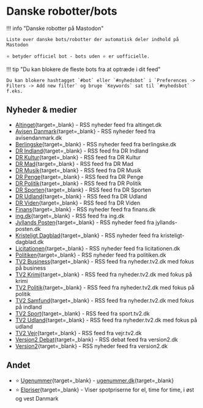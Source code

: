 # Danske robotter/bots

!!! info "Danske robotter på Mastodon"

    Liste over danske bots/robotter der automatisk deler indhold på Mastodon

    ⭐️ betyder officiel bot - bots uden ⭐️ er uofficielle.

!!! tip "Du kan blokere de fleste bots fra at optræde i dit feed"

    Du kan blokere hashtagget `#bot` eller `#nyhedsbot` i `Preferences -> Filters -> Add new filter` og bruge `Keywords` sat til `#nyhedsbot` f.eks.

## Nyheder & medier

- [Altinget](https://expressional.social/@altinget){target=_blank} - RSS nyheder feed fra altinget.dk
- [Avisen Danmark](https://expressional.social/@AvisenDanmark){target=_blank} - RSS nyheder feed fra avisendanmark.dk
- [Berlingske](https://expressional.social/@berlingske){target=_blank} - RSS nyheder feed fra berlingske.dk
- [DR Indland](https://expressional.social/@DRIndland){target=_blank} - RSS feed fra DR Indland
- [DR Kultur](https://expressional.social/@DRKultur){target=_blank} - RSS feed fra DR Kultur
- [DR Mad](https://expressional.social/@DRMad){target=_blank} - RSS feed fra DR Mad
- [DR Musik](https://expressional.social/@DRMusik){target=_blank} - RSS feed fra DR Musik
- [DR Penge](https://expressional.social/@DRPenge){target=_blank} - RSS feed fra DR Penge
- [DR Politik](https://expressional.social/@DRPolitik){target=_blank} - RSS feed fra DR Politik
- [DR Sporten](https://expressional.social/@DRSporten){target=_blank} - RSS feed fra DR Sporten
- [DR Udland](https://expressional.social/@DRUdland){target=_blank} - RSS feed fra DR Udland
- [DR Viden](https://expressional.social/@DRViden){target=_blank} - RSS feed fra DR Viden
- [Finans](https://expressional.social/@finans){target=_blank} - RSS nyheder feed fra finans.dk
- [ing.dk](https://expressional.social/@ing){target=_blank} - RSS feed fra ing.dk
- [Jyllands Posten](https://expressional.social/@JyllandsPosten){target=_blank} - RSS nyheder feed fra jyllands-posten.dk
- [Kristeligt Dagblad](https://expressional.social/@kristeligt){target=_blank} - RSS nyheder feed fra kristeligt-dagblad.dk
- [Licitationen](https://expressional.social/@licitationen){target=_blank} - RSS nyheder feed fra licitationen.dk
- [Politiken](https://expressional.social/@politiken){target=_blank} - RSS nyheder feed fra politiken.dk
- [TV2 Business](https://expressional.social/@tv2business){target=_blank} - RSS feed fra nyheder.tv2.dk med fokus på business
- [TV2 Krimi](https://expressional.social/@tv2krimi){target=_blank} - RSS feed fra nyheder.tv2.dk med fokus på krimi
- [TV2 Politik](https://expressional.social/@TV2nyhederne){target=_blank} - RSS feed fra nyheder.tv2.dk med fokus på politik
- [TV2 Samfund](https://expressional.social/@tv2samfund){target=_blank} - RSS feed fra nyheder.tv2.dk med fokus på indland
- [TV2 Sport](https://expressional.social/@tv2sport){target=_blank} - RSS feed fra sport.tv2.dk
- [TV2 Udland](https://expressional.social/@tv2udland){target=_blank} - RSS feed fra nyheder.tv2.dk med fokus på udland
- [TV2 Vejr](https://expressional.social/@tv2vejret){target=_blank} - RSS feed fra vejr.tv2.dk
- [Version2 Debat](https://expressional.social/@version2debat){target=_blank} - RSS debat feed fra version2.dk
- [Version2](https://expressional.social/@version2){target=_blank} - RSS nyheder feed fra version2.dk

## Andet

- ⭐️ [Ugenummer](https://expressional.social/@ugenr){target=_blank} - [ugenummer.dk](https://ugenr.dk/){target=_blank}
- ⭐️ [Elpriser](https://mstdn.dk/@elpriser){target=_blank} - Viser spotpriserne for el, time for time, i øst og vest Danmark

